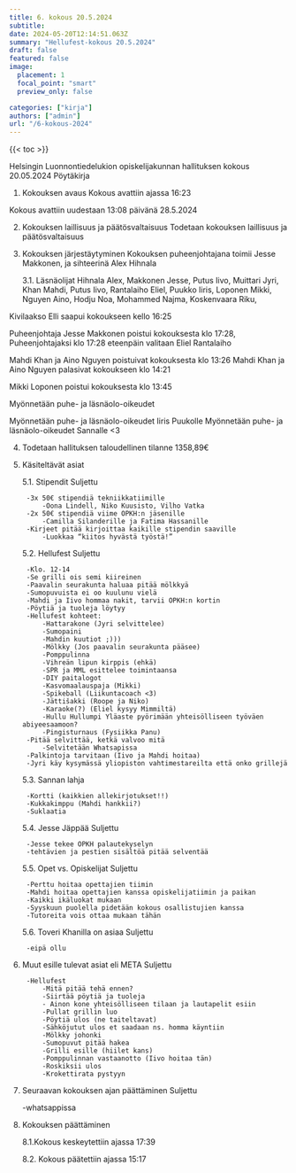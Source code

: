 ```yaml
---
title: 6. kokous 20.5.2024
subtitle: 
date: 2024-05-20T12:14:51.063Z
summary: "Hellufest-kokous 20.5.2024"
draft: false
featured: false
image:
  placement: 1
  focal_point: "smart"
  preview_only: false

categories: ["kirja"]
authors: ["admin"]
url: "/6-kokous-2024"
---
```

{{< toc >}}

 Helsingin Luonnontiedelukion opiskelijakunnan hallituksen kokous 20.05.2024
Pöytäkirja

1. Kokouksen avaus 
Kokous avattiin ajassa 16:23

Kokous avattiin uudestaan 13:08 päivänä 28.5.2024

2. Kokouksen laillisuus ja päätösvaltaisuus
Todetaan kokouksen laillisuus ja päätösvaltaisuus

3. Kokouksen järjestäytyminen 
Kokouksen puheenjohtajana toimii Jesse Makkonen, ja sihteerinä Alex Hihnala

	3.1. Läsnäolijat Hihnala Alex, Makkonen Jesse, Putus Iivo, Muittari Jyri, Khan Mahdi, Putus Iivo, Rantalaiho Eliel, Puukko Iiris, Loponen Mikki, Nguyen Aino, Hodju Noa, Mohammed Najma, Koskenvaara Riku,

Kivilaakso Elli saapui kokoukseen kello 16:25

Puheenjohtaja Jesse Makkonen poistui kokouksesta klo 17:28, 
Puheenjohtajaksi klo 17:28 eteenpäin valitaan Eliel Rantalaiho 

Mahdi Khan ja Aino Nguyen poistuivat kokouksesta klo 13:26
Mahdi Khan ja Aino Nguyen palasivat kokoukseen klo 14:21
 
Mikki Loponen poistui kokouksesta klo 13:45


Myönnetään puhe- ja läsnäolo-oikeudet

Myönnetään puhe- ja läsnäolo-oikeudet Iiris Puukolle
Myönnetään puhe- ja läsnäolo-oikeudet Sannalle <3

4. Todetaan hallituksen taloudellinen tilanne
1358,89€

5. Käsiteltävät asiat

	5.1. Stipendit Suljettu

		-3x 50€ stipendiä tekniikkatiimille
			-Oona Lindell, Niko Kuusisto, Vilho Vatka
		-2x 50€ stipendiä viime OPKH:n jäsenille
			-Camilla Silanderille ja Fatima Hassanille
		-Kirjeet pitää kirjoittaa kaikille stipendin saaville
			-Luokkaa “kiitos hyvästä työstä!”
	
	5.2. Hellufest Suljettu

		-Klo. 12-14
		-Se grilli ois semi kiireinen
		-Paavalin seurakunta haluaa pitää mölkkyä
		-Sumopuvuista ei oo kuulunu vielä
		-Mahdi ja Iivo hommaa nakit, tarvii OPKH:n kortin
		-Pöytiä ja tuoleja löytyy
		-Hellufest kohteet:
			-Hattarakone (Jyri selvittelee) 
			-Sumopaini
			-Mahdin kuutiot ;)))
			-Mölkky (Jos paavalin seurakunta pääsee) 
			-Pomppulinna
			-Vihreän lipun kirppis (ehkä)
			-SPR ja MML esittelee toimintaansa 
			-DIY paitalogot
			-Kasvomaalauspaja (Mikki)
			-Spikeball (Liikuntacoach <3)
			-Jättišakki (Roope ja Niko)
			-Karaoke(?) (Eliel kysyy Mimmiltä)
			-Hullu Hullumpi Yläaste pyörimään yhteisölliseen työväen abiyeesaamoon?
			-Pingisturnaus (Fysiikka Panu)
		-Pitää selvittää, ketkä valvoo mitä
			-Selvitetään Whatsapissa
		-Palkintoja tarvitaan (Iivo ja Mahdi hoitaa)
		-Jyri käy kysymässä yliopiston vahtimestareilta että onko grillejä

	5.3. Sannan lahja 

		-Kortti (kaikkien allekirjotukset!!)
		-Kukkakimppu (Mahdi hankkii?)
		-Suklaatia

	5.4. Jesse Jäppää Suljettu

		-Jesse tekee OPKH palautekyselyn
		-tehtävien ja pestien sisältöä pitää selventää

	5.5. Opet vs. Opiskelijat Suljettu

		-Perttu hoitaa opettajien tiimin
		-Mahdi hoitaa opettajien kanssa opiskelijatiimin ja paikan
		-Kaikki ikäluokat mukaan
		-Syyskuun puolella pidetään kokous osallistujien kanssa
		-Tutoreita vois ottaa mukaan tähän

	5.6. Toveri Khanilla on asiaa Suljettu

		-eipä ollu


6. Muut esille tulevat asiat eli META Suljettu

		-Hellufest
			-Mitä pitää tehä ennen?
			-Siirtää pöytiä ja tuoleja
			- Ainon kone yhteisölliseen tilaan ja lautapelit esiin
			-Pullat grillin luo
			-Pöytiä ulos (ne taiteltavat)
			-Sähköjutut ulos et saadaan ns. homma käyntiin
			-Mölkky johonki
			-Sumopuvut pitää hakea
			-Grilli esille (hiilet kans)
			-Pomppulinnan vastaanotto (Iivo hoitaa tän)
			-Roskiksii ulos
			-Krokettirata pystyyn

7. Seuraavan kokouksen ajan päättäminen Suljettu

	-whatsappissa

8. Kokouksen päättäminen

	8.1.Kokous keskeytettiin ajassa 17:39
	
	8.2. Kokous päätettiin ajassa 15:17

